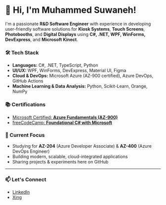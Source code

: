 # 👋 Hi, I'm Muhammed Suwaneh!

I'm a passionate **R&D Software Engineer** with experience in developing user-friendly software solutions for **Kiosk Systems**, **Touch Screens**, **Photobooths**, and **Digital Displays** using **C#, .NET, WPF, WinForms, DevExpress**, and **Microsoft Kinect**.

### 🛠️ Tech Stack
- **Languages:** C#, .NET, TypeScript, Python
- **UI/UX:** WPF, WinForms, DevExpress, Material UI, Figma
- **Cloud & DevOps:** Microsoft Azure (AZ-900 certified), Azure DevOps, GitHub Actions
- **Machine Learning & Data Analysis:** Python, Scikit-Learn, Orange, NumPy

### 📚 Certifications
- [Microsoft Certified: **Azure Fundamentals (AZ-900)**](https://learn.microsoft.com/api/credentials/share/en-us/MuhammedSuwaneh-7221/40FDCB52AFE7D993?sharingId=8B84BC73C918283)  
- [freeCodeCamp: **Foundational C# with Microsoft**](https://www.freecodecamp.org/certification/fcc13054f69-e672-43bd-bbd5-fe4d9d6a848d/foundational-c-sharp-with-microsoft)

### 🚀 Current Focus
- Studying for **AZ-204** (Azure Developer Associate) & **AZ-400** (Azure DevOps Engineer)
- Building modern, scalable, cloud-integrated applications
- Sharing projects & experiments here on GitHub

---

### 📫 Let's Connect
- [LinkedIn](https://www.linkedin.com/in/muhammed-suwaneh/)
- [Xing](https://www.xing.com/profile/Muhammed_Suwaneh)

